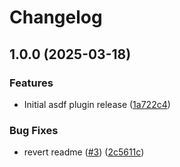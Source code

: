 # Changelog

## 1.0.0 (2025-03-18)


### Features

* Initial asdf plugin release ([1a722c4](https://github.com/CruGlobal/asdf-cru-cli/commit/1a722c4e78f6597c28edaee1ddb8aa8ce361fd73))


### Bug Fixes

* revert readme ([#3](https://github.com/CruGlobal/asdf-cru-cli/issues/3)) ([2c5611c](https://github.com/CruGlobal/asdf-cru-cli/commit/2c5611caf14035b3f57a4555476186e5f4f0c243))
